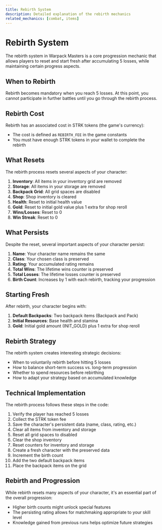 ```yaml
---
title: Rebirth System
description: Detailed explanation of the rebirth mechanics
related_mechanics: [combat, items]
---
```


# Rebirth System

The rebirth system in Warpack Masters is a core progression mechanic that allows players to reset and start fresh after accumulating 5 losses, while maintaining certain progress aspects.

## When to Rebirth

Rebirth becomes mandatory when you reach 5 losses. At this point, you cannot participate in further battles until you go through the rebirth process.

## Rebirth Cost

Rebirth has an associated cost in STRK tokens (the game's currency):

- The cost is defined as `REBIRTH_FEE` in the game constants
- You must have enough STRK tokens in your wallet to complete the rebirth

## What Resets

The rebirth process resets several aspects of your character:

1. **Inventory**: All items in your inventory grid are removed
2. **Storage**: All items in your storage are removed
3. **Backpack Grid**: All grid spaces are disabled
4. **Shop**: Shop inventory is cleared
5. **Health**: Reset to initial health value
6. **Gold**: Reset to initial gold value plus 1 extra for shop reroll
7. **Wins/Losses**: Reset to 0
8. **Win Streak**: Reset to 0

## What Persists

Despite the reset, several important aspects of your character persist:

1. **Name**: Your character name remains the same
2. **Class**: Your chosen class is preserved
3. **Rating**: Your accumulated rating remains
4. **Total Wins**: The lifetime wins counter is preserved
5. **Total Losses**: The lifetime losses counter is preserved
6. **Birth Count**: Increases by 1 with each rebirth, tracking your progression

## Starting Fresh

After rebirth, your character begins with:

1. **Default Backpacks**: Two backpack items (Backpack and Pack)
2. **Initial Resources**: Base health and stamina
3. **Gold**: Initial gold amount (INIT_GOLD) plus 1 extra for shop reroll

## Rebirth Strategy

The rebirth system creates interesting strategic decisions:

- When to voluntarily rebirth before hitting 5 losses
- How to balance short-term success vs. long-term progression
- Whether to spend resources before rebirthing
- How to adapt your strategy based on accumulated knowledge

## Technical Implementation

The rebirth process follows these steps in the code:

1. Verify the player has reached 5 losses
2. Collect the STRK token fee
3. Save the character's persistent data (name, class, rating, etc.)
4. Clear all items from inventory and storage
5. Reset all grid spaces to disabled
6. Clear the shop inventory
7. Reset counters for inventory and storage
8. Create a fresh character with the preserved data
9. Increment the birth count
10. Add the two default backpack items
11. Place the backpack items on the grid

## Rebirth and Progression

While rebirth resets many aspects of your character, it's an essential part of the overall progression:

- Higher birth counts might unlock special features
- The persisting rating allows for matchmaking appropriate to your skill level
- Knowledge gained from previous runs helps optimize future strategies

